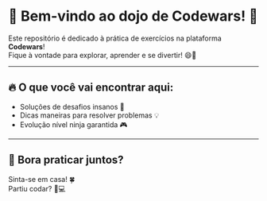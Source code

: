 # 🚀 Bem-vindo ao dojo de Codewars! 🥋

Este repositório é dedicado à prática de exercícios na plataforma **Codewars**!  
Fique à vontade para explorar, aprender e se divertir! 😄🎯

---

## 🔥 O que você vai encontrar aqui:

- Soluções de desafios insanos 🧠
- Dicas maneiras para resolver problemas 💡
- Evolução nível ninja garantida 🎮

---

## 🤝 Bora praticar juntos?

Sinta-se em casa! 🍀  
Partiu codar? 🚀💻
